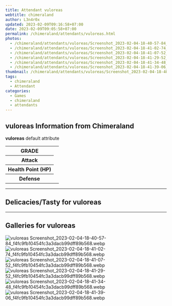```yaml
---
title: Attendant vuloreas
webtitle: chimeraland
author: L3n4r0x
updated: 2023-02-09T09:16:58+07:00
date: 2023-02-09T09:05:58+07:00
permalink: /chimeraland/attendants/vuloreas.html
photos:
  - /chimeraland/attendants/vuloreas/Screenshot_2023-02-04-18-40-57-84_f4fc9fb10454fc3a3dacb99dff89b568.webp
  - /chimeraland/attendants/vuloreas/Screenshot_2023-02-04-18-41-02-74_f4fc9fb10454fc3a3dacb99dff89b568.webp
  - /chimeraland/attendants/vuloreas/Screenshot_2023-02-04-18-41-07-52_f4fc9fb10454fc3a3dacb99dff89b568.webp
  - /chimeraland/attendants/vuloreas/Screenshot_2023-02-04-18-41-29-52_f4fc9fb10454fc3a3dacb99dff89b568.webp
  - /chimeraland/attendants/vuloreas/Screenshot_2023-02-04-18-41-34-48_f4fc9fb10454fc3a3dacb99dff89b568.webp
  - /chimeraland/attendants/vuloreas/Screenshot_2023-02-04-18-41-39-06_f4fc9fb10454fc3a3dacb99dff89b568.webp
thumbnail: /chimeraland/attendants/vuloreas/Screenshot_2023-02-04-18-40-57-84_f4fc9fb10454fc3a3dacb99dff89b568.webp
tags:
  - chimeraland
  - Attendant
categories:
  - Games
  - chimeraland
  - attendants
---
```


<section id="bootstrap-wrapper"><link rel="stylesheet" href="https://rawcdn.githack.com/dimaslanjaka/Web-Manajemen/870a349/css/bootstrap-5-3-0-alpha3-wrapper.css"/><h2 id="attribute">vuloreas Information from Chimeraland</h2><p><b>vuloreas</b> default attribute <table><tr><th>GRADE</th><td></td></tr><tr><th>Attack</th><td></td></tr><tr><th>Health Point (HP)</th><td></td></tr><tr><th>Defense</th><td></td></tr></table></p><hr/><h2 id="delicacies">Delicacies/Tasty for vuloreas</h2><div class="bg-dark text-light"></div><hr/><div id="gallery"><h2>Galleries for vuloreas</h2><div class="row"><div class="col-lg-6 col-12"><img src="/chimeraland/attendants/vuloreas/Screenshot_2023-02-04-18-40-57-84_f4fc9fb10454fc3a3dacb99dff89b568.webp" alt="vuloreas Screenshot_2023-02-04-18-40-57-84_f4fc9fb10454fc3a3dacb99dff89b568.webp"/></div><div class="col-lg-6 col-12"><img src="/chimeraland/attendants/vuloreas/Screenshot_2023-02-04-18-41-02-74_f4fc9fb10454fc3a3dacb99dff89b568.webp" alt="vuloreas Screenshot_2023-02-04-18-41-02-74_f4fc9fb10454fc3a3dacb99dff89b568.webp"/></div><div class="col-lg-6 col-12"><img src="/chimeraland/attendants/vuloreas/Screenshot_2023-02-04-18-41-07-52_f4fc9fb10454fc3a3dacb99dff89b568.webp" alt="vuloreas Screenshot_2023-02-04-18-41-07-52_f4fc9fb10454fc3a3dacb99dff89b568.webp"/></div><div class="col-lg-6 col-12"><img src="/chimeraland/attendants/vuloreas/Screenshot_2023-02-04-18-41-29-52_f4fc9fb10454fc3a3dacb99dff89b568.webp" alt="vuloreas Screenshot_2023-02-04-18-41-29-52_f4fc9fb10454fc3a3dacb99dff89b568.webp"/></div><div class="col-lg-6 col-12"><img src="/chimeraland/attendants/vuloreas/Screenshot_2023-02-04-18-41-34-48_f4fc9fb10454fc3a3dacb99dff89b568.webp" alt="vuloreas Screenshot_2023-02-04-18-41-34-48_f4fc9fb10454fc3a3dacb99dff89b568.webp"/></div><div class="col-lg-6 col-12"><img src="/chimeraland/attendants/vuloreas/Screenshot_2023-02-04-18-41-39-06_f4fc9fb10454fc3a3dacb99dff89b568.webp" alt="vuloreas Screenshot_2023-02-04-18-41-39-06_f4fc9fb10454fc3a3dacb99dff89b568.webp"/></div></div></div></section>